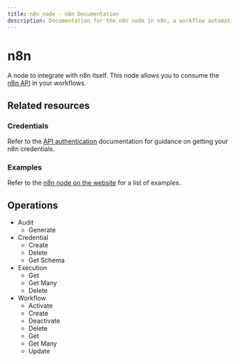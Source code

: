 ```yaml
---
title: n8n node - n8n Documentation
description: Documentation for the n8n node in n8n, a workflow automation platform. Includes guidance on usage, and links to examples.
---
```


# n8n

A node to integrate with n8n itself. This node allows you to consume the [n8n API](/api/) in your workflows.

## Related resources

### Credentials

Refer to the [API authentication](/api/authentication/) documentation for guidance on getting your n8n credentials.

### Examples

Refer to the [n8n node on the website](https://n8n.io/integrations/n8n/) for a list of examples.

## Operations

* Audit
	* Generate
* Credential
	* Create
	* Delete
	* Get Schema
* Execution
	* Get
	* Get Many
	* Delete
* Workflow
	* Activate
	* Create
	* Deactivate
	* Delete
	* Get
	* Get Many
	* Update

